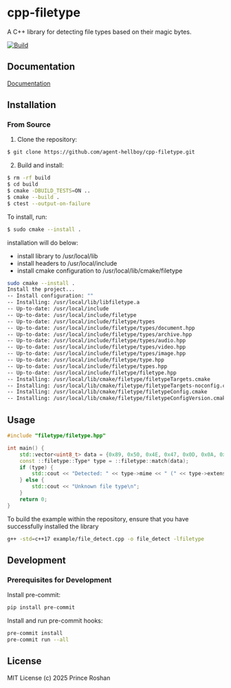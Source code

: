 # cpp-filetype

A C++ library for detecting file types based on their magic bytes.

[![Build](https://github.com/Agent-Hellboy/cpp-filetype/actions/workflows/ci.yml/badge.svg)](https://github.com/Agent-Hellboy/cpp-filetype/actions/workflows/ci.yml)

## Documentation

[Documentation](https://agent-hellboy.github.io/cpp-filetype/)

## Installation

### From Source

1. Clone the repository:
```bash
$ git clone https://github.com/agent-hellboy/cpp-filetype.git
```
2. Build and install:
```bash
$ rm -rf build
$ cd build
$ cmake -DBUILD_TESTS=ON ..
$ cmake --build .
$ ctest --output-on-failure
```
To install, run:
```bash
$ sudo cmake --install .
```

installation will do below:
- install library to /usr/local/lib
- install headers to /usr/local/include
- install cmake configuration to /usr/local/lib/cmake/filetype

```bash
sudo cmake --install .
Install the project...
-- Install configuration: ""
-- Installing: /usr/local/lib/libfiletype.a
-- Up-to-date: /usr/local/include
-- Up-to-date: /usr/local/include/filetype
-- Up-to-date: /usr/local/include/filetype/types
-- Up-to-date: /usr/local/include/filetype/types/document.hpp
-- Up-to-date: /usr/local/include/filetype/types/archive.hpp
-- Up-to-date: /usr/local/include/filetype/types/audio.hpp
-- Up-to-date: /usr/local/include/filetype/types/video.hpp
-- Up-to-date: /usr/local/include/filetype/types/image.hpp
-- Up-to-date: /usr/local/include/filetype/type.hpp
-- Up-to-date: /usr/local/include/filetype/types.hpp
-- Up-to-date: /usr/local/include/filetype/filetype.hpp
-- Installing: /usr/local/lib/cmake/filetype/filetypeTargets.cmake
-- Installing: /usr/local/lib/cmake/filetype/filetypeTargets-noconfig.cmake
-- Installing: /usr/local/lib/cmake/filetype/filetypeConfig.cmake
-- Installing: /usr/local/lib/cmake/filetype/filetypeConfigVersion.cmake
```

## Usage

```cpp
#include "filetype/filetype.hpp"

int main() {
    std::vector<uint8_t> data = {0x89, 0x50, 0x4E, 0x47, 0x0D, 0x0A, 0x1A, 0x0A};
    const ::filetype::Type* type = ::filetype::match(data);
    if (type) {
        std::cout << "Detected: " << type->mime << " (" << type->extension << ")\n";
    } else {
        std::cout << "Unknown file type\n";
    }
    return 0;
}
```

To build the example within the repository, ensure that you have successfully installed the library

```bash
g++ -std=c++17 example/file_detect.cpp -o file_detect -lfiletype
```

## Development

### Prerequisites for Development

Install pre-commit:

```bash
pip install pre-commit
```

Install and run pre-commit hooks:

```bash
pre-commit install
pre-commit run --all
```


## License

MIT License (c) 2025 Prince Roshan
